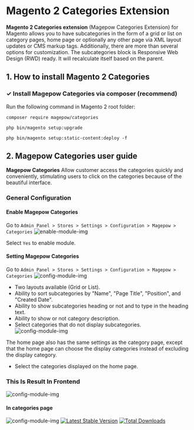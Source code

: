 # Magento 2 Categories Extension
**Magento 2 Categories extension** (Magepow Categories Extension) for Magento allows you to have subcategories in the form of a grid or list on category pages, home page or optionally any other page via XML layout updates or CMS markup tags. Additionally, there are more than several options for customization. The subcategories block is Responsive Web Design (RWD) ready. It will recalculate itself based on the parent.
## 1. How to install Magento 2 Categories
### ✓ Install Magepow Categories via composer (recommend)
Run the following command in Magento 2 root folder:

`composer require magepow/categories`

`php bin/magento setup:upgrade`

`php bin/magento setup:static-content:deploy -f`
## 2. Magepow Categories user guide
**Magepow Categories** Allow customer access the categories quickly and conveniently, stimulating users to click on the categories because of the beautiful interface.
### General Configuration
#### Enable Magepow Categories
Go to `Admin Panel > Stores > Settings > Configuration > Magepow > Categories`
![enable-module-img](https://github.com/magepow/stickycart/blob/master/media/enable.PNG)

Select `Yes` to enable module.
#### Setting Magepow Categories
Go to `Admin Panel > Stores > Settings > Configuration > Magepow > Categories`
![config-module-img](https://github.com/magepow/magento2-categories/blob/master/media/cat1.PNG)
 * Two layouts available (Grid or List).
 * Ability to sort subcategories by "Name", "Page Title", "Position", and "Created Date".
 * Ability to show subcategories heading or not and to type in the heading text.
 * Ability to show or not category description.
 * Select categories that do not display subcategories.
 ![config-module-img](https://github.com/magepow/magento2-categories/blob/master/media/Cat2.PNG)
 
 The home page also has the same settings as the category page, except that the home page can choose the display categories instead of excluding the display category.
 * Select the categories displayed on the home page.
### This Is Result In Frontend
 ![config-module-img](https://github.com/magepow/magento2-categories/blob/master/media/cat3.PNG)
 
 #### In categories page
 ![config-module-img](https://github.com/magepow/magento2-categories/blob/master/media/Cat4.PNG)
[![Latest Stable Version](https://poser.pugx.org/magepow/categories/v/stable)](https://packagist.org/packages/magepow/categories)
[![Total Downloads](https://poser.pugx.org/magepow/categories/downloads)](https://packagist.org/packages/magepow/categories)



